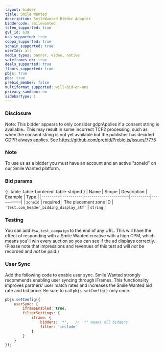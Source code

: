 ```yaml
---
layout: bidder
title: Smile Wanted
description: SmileWanted Bidder Adapter
biddercode: smilewanted
tcfeu_supported: true
gvl_id: 639
usp_supported: true
coppa_supported: true
schain_supported: true
userIds: all
media_types: banner, video, native
safeframes_ok: true
deals_supported: true
floors_supported: true
pbjs: true
pbs: true
prebid_member: false
multiformat_supported: will-bid-on-one
privacy_sandbox: no
sidebarType: 1
---
```


### Disclosure

Note: This bidder appears to only consider gdprApplies if a consent string is available.. This may result in some incorrect TCF2 processing, such as when the consent string is not yet available but the publisher has decided GDPR always applies. See <https://github.com/prebid/Prebid.js/issues/7775>

### Note

To use us as a bidder you must have an account and an active "zoneId" on our Smile Wanted platform.

### Bid params

{: .table .table-bordered .table-striped }
| Name     | Scope    | Description           | Example  | Type      |
|----------|----------|-----------------------|----------|-----------|
| `zoneId` | required | The placement zone ID | `'test.com_header_bidding_display_atf'` | `string` |

### Testing

You can add `#sw_test_campaign` to the end of any URL. This will have the effect of responding with a Smile Wanted creative with a high CPM, which means you'll win every auction so you can see if the ad displays correctly.
(Please note that impressions and revenues of this test ad will *not* be recorded and *not* be paid.)

### User Sync

Add the following code to enable user sync. Smile Wanted strongly recommends enabling user syncing through iFrames. This functionality improves partners' user match rates and increases the Smile Wanted bid rate and bid price. Be sure to call `pbjs.setConfig()` only once.

```javascript
pbjs.setConfig({
    userSync: {
        iframeEnabled: true,
        filterSettings: {
            iframe: {
                bidders: '*',   // '*' means all bidders
                filter: 'include'
            }
        }
    }
});
```
